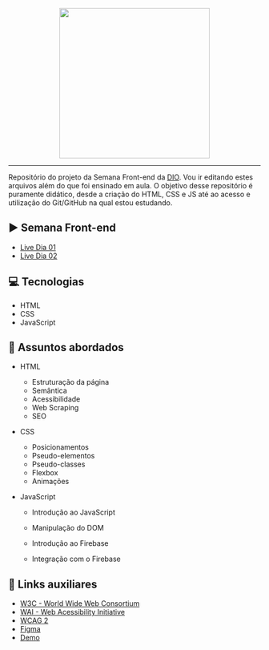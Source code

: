 <p align="center">
    <img width="300" src="./assets/images/banner/logo.svg">
</p>

-------
Repositório do projeto da Semana Front-end da [DIO](https://web.dio.me). Vou ir editando estes arquivos além do que foi ensinado em aula.
O objetivo desse repositório é puramente didático, desde a criação do HTML, CSS e JS até ao acesso e utilização do Git/GitHub na qual estou estudando.

## ▶️ Semana Front-end
- [Live Dia 01](https://www.youtube.com/watch?v=FZgIQUDn8zo)
- [Live Dia 02](https://www.youtube.com/watch?v=WHbhgxJLbN4)
## 💻 Tecnologias
- HTML
- CSS
- JavaScript

## 💬 Assuntos abordados
- HTML
    - Estruturação da página 
    - Semântica
    - Acessibilidade
    - Web Scraping
    - SEO
    
- CSS
    - Posicionamentos
    - Pseudo-elementos
    - Pseudo-classes
    - Flexbox
    - Animações 
    
- JavaScript
    - Introdução ao JavaScript
    
    - Manipulação do DOM
    
    - Introdução ao Firebase
    
    - Integração com o Firebase
    
      

## 🔗 Links auxiliares

- [W3C - World Wide Web Consortium](http://w3c.org)
- [WAI - Web Acessibility Initiative](https://www.w3.org/WAI/)
- [WCAG 2](https://www.w3.org/WAI/WCAG21/quickref/) 
- [Figma](https://www.figma.com/file/I3Q42CcVUziRN3iMfTrbfb/Stranger-Things?node-id=0%3A1) 
- [Demo](https://micheleambrosio.github.io/semana-frontend-mundo-invertido/) 

